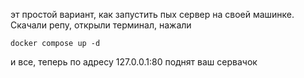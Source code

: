 эт простой вариант, как запустить пых сервер на своей машинке.
Скачали репу, открыли терминал, нажали

```
docker compose up -d
```

и все, теперь по адресу 127.0.0.1:80 поднят ваш сервачок